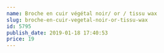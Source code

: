 ```yaml
---
name: Broche en cuir végétal noir/ or / tissu wax
slug: broche-en-cuir-vegetal-noir-or-tissu-wax
id: 5795
publish_date: 2019-01-18 17:40:53
price: 19
---
```

